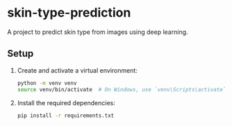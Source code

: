 # skin-type-prediction

A project to predict skin type from images using deep learning.

## Setup

1.  Create and activate a virtual environment:
    ```bash
    python -m venv venv
    source venv/bin/activate  # On Windows, use `venv\Scripts\activate`
    ```
2.  Install the required dependencies:
    ```bash
    pip install -r requirements.txt
    ```